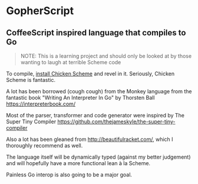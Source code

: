 # GopherScript
## CoffeeScript inspired language that compiles to Go

> NOTE: This is a learning project and should only be looked at by those wanting to laugh at terrible Scheme code

To compile, [install Chicken Scheme](https://www.call-cc.org/) and revel in it.
Seriously, Chicken Scheme is fantastic.

A lot has been borrowed (cough cough) from the Monkey language from the fantastic book "Writing An Interpreter In Go" by Thorsten Ball https://interpreterbook.com/

Most of the parser, transformer and code generator were inspired by The Super Tiny Compiler https://github.com/thejameskyle/the-super-tiny-compiler

Also a lot has been gleaned from http://beautifulracket.com/, which I thoroughly recommend as well.

The language itself will be dynamically typed (against my better judgement) and will hopefully have a more functional lean à la Scheme.

Painless Go interop is also going to be a major goal.
